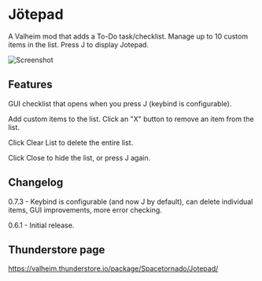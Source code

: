 # Jötepad

A Valheim mod that adds a To-Do task/checklist. Manage up to 10 custom items in the list. Press J to display Jotepad.

![Screenshot](http://tonays.com/i/jotepadscreen1.png "Jotepad Screenshot")


## Features

GUI checklist that opens when you press J (keybind is configurable).

Add custom items to the list. Click an "X" button to remove an item from the list.

Click Clear List to delete the entire list.

Click Close to hide the list, or press J again.


## Changelog

0.7.3 - Keybind is configurable (and now J by default), can delete individual items, GUI improvements, more error checking.

0.6.1 - Initial release.


## Thunderstore page

https://valheim.thunderstore.io/package/Spacetornado/Jotepad/
